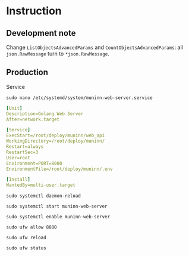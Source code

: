# Instruction

## Development note

Change `ListObjectsAdvancedParams` and `CountObjectsAdvancedParams`: all `json.RawMessage` turn to `*json.RawMessage`.

## Production

Service

`sudo nano /etc/systemd/system/muninn-web-server.service`

```yaml
[Unit]
Description=Golang Web Server
After=network.target

[Service]
ExecStart=/root/deploy/muninn/web_api
WorkingDirectory=/root/deploy/muninn/
Restart=always
RestartSec=3
User=root
Environment=PORT=8080
EnvironmentFile=/root/deploy/muninn/.env

[Install]
WantedBy=multi-user.target
```

`sudo systemctl daemon-reload`

`sudo systemctl start muninn-web-server`

`sudo systemctl enable muninn-web-server`

`sudo ufw allow 8080`

`sudo ufw reload`

`sudo ufw status`
